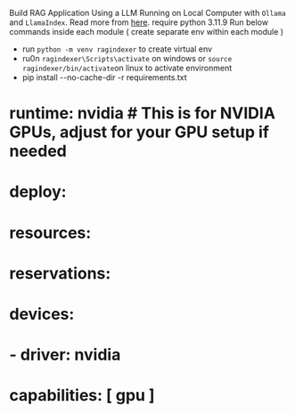 Build RAG Application Using a LLM Running on Local Computer with `Ollama` and `LlamaIndex`. Read more from [here](https://medium.com/rahasak/build-rag-application-using-a-llm-running-on-local-computer-with-ollama-and-llamaindex-97703153db20).
require python 3.11.9
Run below commands inside each module ( create separate env within each module )
- run `python -m venv ragindexer` to create virtual env
- ru0n `ragindexer\Scripts\activate` on windows or  `source ragindexer/bin/activate`on linux to activate environment
- pip install --no-cache-dir -r requirements.txt

#    runtime: nvidia  # This is for NVIDIA GPUs, adjust for your GPU setup if needed
#    deploy:
#      resources:
#        reservations:
#          devices:
#            - driver: nvidia
#              capabilities: [ gpu ]